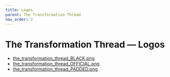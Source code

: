 ```yaml
---
title: Logos
parent: The Transformation Thread
nav_order: 2
---
```


# The Transformation Thread — Logos

- [the_transformation_thread_BLACK.png](/assets/logos/et-al-solutions-llc/the_transformation_thread_BLACK.png)
- [the_transformation_thread_OFFICIAL.png](/assets/logos/et-al-solutions-llc/the_transformation_thread_OFFICIAL.png)
- [the_transformation_thread_PADDED.png](/assets/logos/et-al-solutions-llc/the_transformation_thread_PADDED.png)
